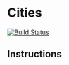 # Cities

[![Build Status](https://travis-ci.org/fnxpt/CitiesTest.svg?branch=develop)](https://travis-ci.org/fnxpt/CitiesTest)

## Instructions
